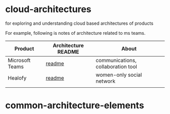 # cloud-architectures
for exploring and understanding cloud based architectures of products



For example, following is notes of architecture related to ms teams.

| Product         | Architecture README                                          | About                              |
| --------------- | ------------------------------------------------------------ | ---------------------------------- |
| Microsoft Teams | [readme](https://github.com/cloudparadigms/cloud-architectures/blob/master/microsoft/microsoft_teams/readme.md) | communications, collaboration tool |
| Healofy         | [readme](https://github.com/cloudparadigms/cloud-architectures/blob/master/healofy/readme.md) | women-only social network          |
|                 |                                                              |                                    |


# common-architecture-elements
